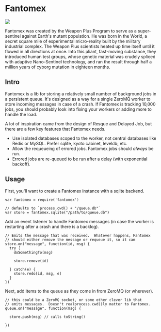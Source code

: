 # Fantomex

![](https://img.skitch.com/20110524-q4xde31yer216586t3ujumy9hy.png)

Fantomex was created by the Weapon Plus Program to serve as a super-sentinel
against Earth's mutant population. He was born in the World, a secret square
mile of experimental micro-reality built by the military industrial complex.
The Weapon Plus scientists heated up time itself until it flowed in all
directions at once. Into this pliant, fast-moving substance, they introduced
human test groups, whose genetic material was crudely spliced with adaptive
Nano-Sentinel technology, and ran the result through half a million years of
cyborg mutation in eighteen months.

## Intro

Fantomex is a lib for storing a relatively small number of background jobs in
a persistent queue.  It's designed as a way for a single ZeroMQ worker to store
incoming messages in case of a crash.  If Fantomex is tracking 10,000
jobs, you should probably look into fixing your workers or adding more
to handle the load.

A lot of inspiration came from the design of Resque and Delayed Job, but
there are a few key features that Fantomex needs.

* Use isolated databases scoped to the worker, not central databases
  like Redis or MySQL.  Prefer sqlite, kyoto cabinet, leveldb, etc.
* Allow the requeueing of errored jobs.  Fantomex jobs should *always*
  be run.
* Errored jobs are re-queued to be run after a delay (with exponential
  backoff).

## Usage

First, you'll want to create a Fantomex instance with a sqlite backend.

    var fantomex = require('fantomex')

    // defaults to `process.cwd() + "/queue.db"`
    var store = fantomex.sqlite("/path/to/queue.db")

Add an event listener to handle Fantomex messages (in case the worker is
restarting after a crash and there is a backlog).

    // Emits the message that was received.  Whatever happens, Fantomex
    // should either remove the message or requeue it, so it can 
    store.on("message", function(id, msg) {
      try {
        doSomethingTo(msg)

        store.remove(id)

      } catch(e) {
        store.redo(id, msg, e)
      }
    })

Next, add items to the queue as they come in from ZeroMQ (or wherever).

    // this could be a ZeroMQ socket, or some other clever lib that
    // emits messages.  Doesn't realprocess.cwd()ly matter to Fantomex.
    queue.on("message", function(msg) {

      store.push(msg) // calls toString()

    })

